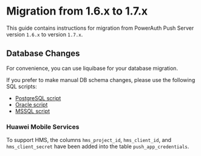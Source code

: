 # Migration from 1.6.x to 1.7.x

This guide contains instructions for migration from PowerAuth Push Server version `1.6.x` to version `1.7.x`.


## Database Changes

For convenience, you can use liquibase for your database migration.

If you prefer to make manual DB schema changes, please use the following SQL scripts:

- [PostgreSQL script](./sql/postgresql/migration_1.6.0_1.7.0.sql)
- [Oracle script](./sql/oracle/migration_1.6.0_1.7.0.sql)
- [MSSQL script](./sql/mssql/migration_1.6.0_1.7.0.sql)


### Huawei Mobile Services

To support HMS, the columns `hms_project_id`, `hms_client_id`, and `hms_client_secret` have been added into the table `push_app_credentials`.
